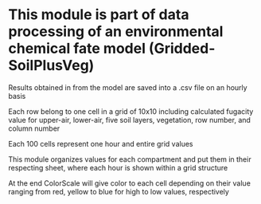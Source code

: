 # This module is part of data processing of an environmental chemical fate model (Gridded-SoilPlusVeg)

Results obtained in from the model are saved into a .csv file on an hourly basis

Each row belong to one cell in a grid of 10x10 including calculated fugacity value for upper-air, lower-air, five soil layers, vegetation, row number, and column number

Each 100 cells represent one hour and entire grid values

This module organizes values for each compartment and put them in their respecting sheet, where each hour is shown within a grid structure

At the end ColorScale will give color to each cell depending on their value ranging from red, yellow to blue for high to low values, respectively 

